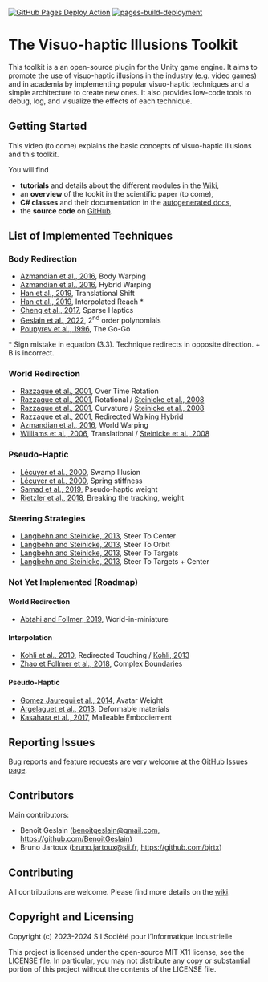[![GitHub Pages Deploy Action](https://github.com/benoitgeslain/Visuo-haptic-Illusions-Toolkit/actions/workflows/doxygen-gh-pages.yml/badge.svg)](https://github.com/benoitgeslain/Visuo-haptic-Illusions-Toolkit/actions/workflows/doxygen-gh-pages.yml)
[![pages-build-deployment](https://github.com/benoitgeslain/Visuo-haptic-Illusions-Toolkit/actions/workflows/pages/pages-build-deployment/badge.svg)](https://github.com/benoitgeslain/Visuo-haptic-Illusions-Toolkit/actions/workflows/pages/pages-build-deployment)

# The Visuo-haptic Illusions Toolkit

This toolkit is a an open-source plugin for the Unity game engine. It aims to promote the use of visuo-haptic illusions in the industry (e.g. video games) and in academia by implementing popular visuo-haptic techniques and a simple architecture to create new ones. It also provides low-code tools to debug, log, and visualize the effects of each technique.

## Getting Started

This video (to come) explains the basic concepts of visuo-haptic illusions and this toolkit.

You will find
+ **tutorials** and details about the different modules in the [Wiki](https://github.com/BenoitGeslain/Visuo-haptic-Illusions-Toolkit/wiki),
+ an **overview** of the tookit in the scientific paper (to come),
+ **C# classes** and their documentation in the [autogenerated docs](https://benoitgeslain.github.io/Visuo-haptic-Illusions-Toolkit/),
+ the **source code** on [GitHub](https://github.com/BenoitGeslain/Visuo-haptic-Illusions-Toolkit/).

## List of Implemented Techniques 

### Body Redirection
- [Azmandian et al., 2016](https://doi.org/10.1145/2858036.2858226), Body Warping
- [Azmandian et al., 2016](https://doi.org/10.1145/2858036.2858226), Hybrid Warping
- [Han et al., 2019](http://ieeexplore.ieee.org/document/8260974/), Translational Shift
- [Han et al., 2019](http://ieeexplore.ieee.org/document/8260974/), Interpolated Reach *
- [Cheng et al., 2017](http://doi.acm.org/10.1145/3025453.3025753), Sparse Haptics
- [Geslain et al., 2022](https://doi.org/10.1145/3531073.3531100), 2<sup>nd</sup> order polynomials
- [Poupyrev et al., 1996](https://dl.acm.org/doi/10.1145/237091.237102), The Go-Go

\* Sign mistake in equation (3.3). Technique redirects in opposite direction. + B is incorrect.

### World Redirection
- [Razzaque et al., 2001](http://dx.doi.org/10.2312/egs.20011036), Over Time Rotation
- [Razzaque et al., 2001](https://diglib.eg.org:443/xmlui/handle/10.2312/egs20011036), Rotational / [Steinicke et al., 2008](http://ieeexplore.ieee.org/document/4741303/)
- [Razzaque et al., 2001](https://diglib.eg.org:443/xmlui/handle/10.2312/egs20011036), Curvature / [Steinicke et al., 2008](http://ieeexplore.ieee.org/document/4741303/)
- [Razzaque et al., 2001](https://diglib.eg.org:443/xmlui/handle/10.2312/egs20011036), Redirected Walking Hybrid
- [Azmandian et al., 2016](https://doi.org/10.1145/2858036.2858226), World Warping
- [Williams et al., 2006](https://dl.acm.org/doi/10.1145/1140491.1140495), Translational / [Steinicke et al., 2008](http://ieeexplore.ieee.org/document/4741303/)

### Pseudo-Haptic 
- [Lécuyer et al., 2000](https://doi.org/10.1109/VR.2000.840369), Swamp Illusion
- [Lécuyer et al., 2000](https://doi.org/10.1109/VR.2000.840369), Spring stiffness
- [Samad et al., 2019](https://dl.acm.org/doi/10.1145/3290605.3300550), Pseudo-haptic weight
- [Rietzler et al., 2018](https://dl.acm.org/doi/10.1145/3173574.3173702), Breaking the tracking, weight

### Steering Strategies
- [Langbehn and Steinicke, 2013](https://link.springer.com/referenceworkentry/10.1007/978-3-319-08234-9_253-1), Steer To Center
- [Langbehn and Steinicke, 2013](https://link.springer.com/referenceworkentry/10.1007/978-3-319-08234-9_253-1), Steer To Orbit
- [Langbehn and Steinicke, 2013](https://link.springer.com/referenceworkentry/10.1007/978-3-319-08234-9_253-1), Steer To Targets
- [Langbehn and Steinicke, 2013](https://link.springer.com/referenceworkentry/10.1007/978-3-319-08234-9_253-1), Steer To Targets + Center

### Not Yet Implemented (Roadmap)

#### World Redirection 
- [Abtahi and Follmer, 2019](https://dl.acm.org/doi/10.1145/3290605.3300752), World-in-miniature

#### Interpolation
- [Kohli et al., 2010](https://doi.org/10.1109/3DUI.2010.5444703), Redirected Touching / [Kohli, 2013](https://doi.org/10.17615/34cy-pt44)
- [Zhao et Follmer et al., 2018](https://dl.acm.org/doi/10.1145/3173574.3174118), Complex Boundaries

#### Pseudo-Haptic
- [Gomez Jauregui et al., 2014](http://ieeexplore.ieee.org/document/6777424/), Avatar Weight
- [Argelaguet et al., 2013](https://doi.org/10.1145/2501599), Deformable materials
- [Kasahara et al., 2017](http://doi.acm.org/10.1145/3025453.3025962), Malleable Embodiement

## Reporting Issues

Bug reports and feature requests are very welcome at the [GitHub Issues page](https://github.com/BenoitGeslain/Visuo-haptic-Illusions-Toolkit/issues).

## Contributors
Main contributors:
- Benoît Geslain (benoitgeslain@gmail.com, https://github.com/BenoitGeslain)
- Bruno Jartoux (bruno.jartoux@sii.fr, https://github.com/bjrtx)

## Contributing

All contributions are welcome. Please find more details on the [wiki](https://github.com/BenoitGeslain/Visuo-haptic-Illusions-Toolkit/wiki/Contributing).

## Copyright and Licensing
Copyright (c) 2023-2024 SII Société pour l’Informatique Industrielle


This project is licensed under the open-source MIT X11 license, see the [LICENSE](https://github.com/BenoitGeslain/Visuo-haptic-Illusions-Toolkit/blob/main/LICENSE) file.
In particular, you may not distribute any copy or substantial portion of this project
without the contents of the LICENSE file.
